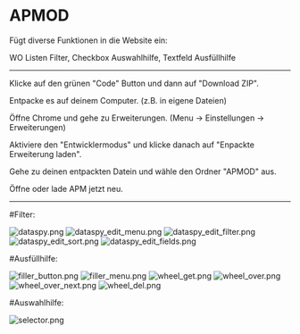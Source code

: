 # APMOD

Fügt diverse Funktionen in die Website ein:

WO Listen Filter, Checkbox Auswahlhilfe, Textfeld Ausfüllhilfe

 ---

Klicke auf den grünen "Code" Button und dann auf "Download ZIP".

Entpacke es auf deinem Computer. (z.B. in eigene Dateien)

Öffne Chrome und gehe zu Erweiterungen. (Menu -> Einstellungen -> Erweiterungen)

Aktiviere den "Entwicklermodus" und klicke danach auf "Enpackte Erweiterung laden".

Gehe zu deinen entpackten Datein und wähle den Ordner "APMOD" aus.

Öffne oder lade APM jetzt neu.

---

#Filter:

![dataspy.png](https://github.com/dev-101010/APMOD/blob/main/images/dataspy.png)
![dataspy_edit_menu.png](https://github.com/dev-101010/APMOD/blob/main/images/dataspy_edit_menu.png)
![dataspy_edit_filter.png](https://github.com/dev-101010/APMOD/blob/main/images/dataspy_edit_filter.png)
![dataspy_edit_sort.png](https://github.com/dev-101010/APMOD/blob/main/images/dataspy_edit_sort.png)
![dataspy_edit_fields.png](https://github.com/dev-101010/APMOD/blob/main/images/dataspy_edit_fields.png)

#Ausfüllhilfe:

![filler_button.png](https://github.com/dev-101010/APMOD/blob/main/images/filler_button.png)
![filler_menu.png](https://github.com/dev-101010/APMOD/blob/main/images/filler_menu.png)
![wheel_get.png](https://github.com/dev-101010/APMOD/blob/main/images/wheel_get.png)
![wheel_over.png](https://github.com/dev-101010/APMOD/blob/main/images/wheel_over.png)
![wheel_over_next.png](https://github.com/dev-101010/APMOD/blob/main/images/wheel_over_next.png)
![wheel_del.png](https://github.com/dev-101010/APMOD/blob/main/images/wheel_del.png)

#Auswahlhilfe:

![selector.png](https://github.com/dev-101010/APMOD/blob/main/images/selector.png)
